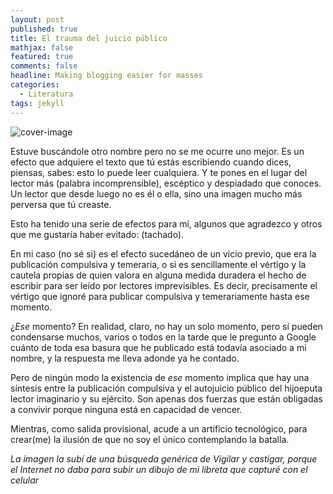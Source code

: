 ```yaml
---
layout: post
published: true
title: El trauma del juicio público
mathjax: false
featured: true
comments: false
headline: Making blogging easier for masses
categories: 
  - Literatura
tags: jekyll
---
```


![cover-image](https://www.lto.de/fileadmin/_processed_/b/f/csm_Robert_Francois_Damiens_60a837560d.jpg)

Estuve buscándole otro nombre pero no se me ocurre uno mejor. Es un efecto que adquiere el texto que tú estás escribiendo cuando dices, piensas, sabes: esto lo puede leer cualquiera. Y te pones en el lugar del lector más (palabra incomprensible), escéptico y despiadado que conoces. Un lector que desde luego no es él o ella, sino una imagen mucho más perversa que tú creaste.

Esto ha tenido una serie de efectos para mí, algunos que agradezco y otros que me gustaría haber evitado: (tachado).

En mi caso (no sé si) es el efecto sucedáneo de un vicio previo, que era la publicación compulsiva y temeraria, o si es sencillamente el vértigo y la cautela propias de quien valora en alguna medida duradera el hecho de escribir para ser leído por lectores imprevisibles. Es decir, precisamente el vértigo que ignoré para publicar compulsiva y temerariamente hasta ese momento.

¿*Ese* momento? En realidad, claro, no hay un solo momento, pero sí pueden condensarse muchos, varios o todos en la tarde que le pregunto a Google cuánto de toda esa basura que he publicado está todavía asociado a mi nombre, y la respuesta me lleva adonde ya he contado.

Pero de ningún modo la existencia de *ese* momento implica que hay una síntesis entre la publicación compulsiva y el autojuicio público del hijoeputa lector imaginario y su ejército. Son apenas dos fuerzas que están obligadas a convivir porque ninguna está en capacidad de vencer.

Mientras, como salida provisional, acude a un artificio tecnológico, para crear(me) la ilusión de que no soy el único contemplando la batalla.


*La imagen la subí de una búsqueda genérica de Vigilar y castigar, porque el Internet no daba para subir un dibujo de mi libreta que capturé con el celular*
